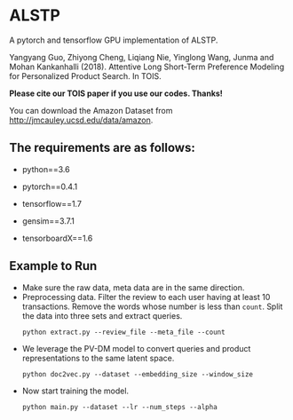 # ALSTP

A pytorch and tensorflow GPU implementation of ALSTP.

Yangyang Guo, Zhiyong Cheng, Liqiang Nie, Yinglong Wang, Junma and Mohan Kankanhalli (2018). Attentive Long Short-Term Preference Modeling for Personalized Product Search. In TOIS.

**Please cite our TOIS paper if you use our codes. Thanks!**


You can download the Amazon Dataset from http://jmcauley.ucsd.edu/data/amazon.

## The requirements are as follows:
* python==3.6

* pytorch==0.4.1

* tensorflow==1.7

* gensim==3.7.1

* tensorboardX==1.6

## Example to Run
* Make sure the raw data, meta data are in the same direction.
* Preprocessing data. Filter the review to each user having at least 10 transactions. Remove the words whose number is less than ```count```. Split the data into three sets and extract queries.
   ```
   python extract.py --review_file --meta_file --count
   ```
* We leverage the PV-DM model to convert queries and product representations to the same latent space.
   ```
   python doc2vec.py --dataset --embedding_size --window_size
   ```
* Now start training the model. 
   ```
   python main.py --dataset --lr --num_steps --alpha
   ```
